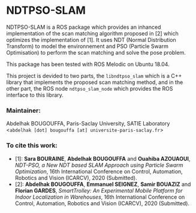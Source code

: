 NDTPSO-SLAM
===========

NDTPSO-SLAM is a ROS package which provides an inhanced implementation of the scan matching algorithm proposed in [2] which optimizes the implementation of [1].
It uses NDT (Normal Distribution Transform) to model the environnement and PSO (Particle Swarm Optimisation) to perform the scan matching and solve the pose problem.

This package has been tested with ROS Melodic on Ubuntu 18.04.

This project is devided to two parts, the `libndtpso_slam` which is a C++ library that implements the proposed scan matching method, and in the other part, the ROS node `ndtpso_slam_node` which provides the ROS interface to this library.

### Maintainer:
Abdelhak BOUGOUFFA, Paris-Saclay University, SATIE Laboratory
<`abdelhak [dot] bougouffa [at] universite-paris-saclay.fr`>

### To cite this work:
- [1]: **Sara BOURAINE**, **Abdelhak BOUGOUFFA** and **Ouahiba AZOUAOUI**, _NDT-PSO, a New NDT based SLAM Approach using Particle Swarm Optimization_, 16th International Conference on Control, Automation, Robotics and Vision (ICARCV), 2020 (Submitted).
- [2]: **Abdelhak BOUGOUFFA**, **Emmanuel SEIGNEZ**, **Samir BOUAZIZ** and **Florian GARDES**, _SmartTrolley: An Experimental Mobile Platform for Indoor Localization in Warehouses_, 16th International Conference on Control, Automation, Robotics and Vision (ICARCV), 2020 (Submitted).
